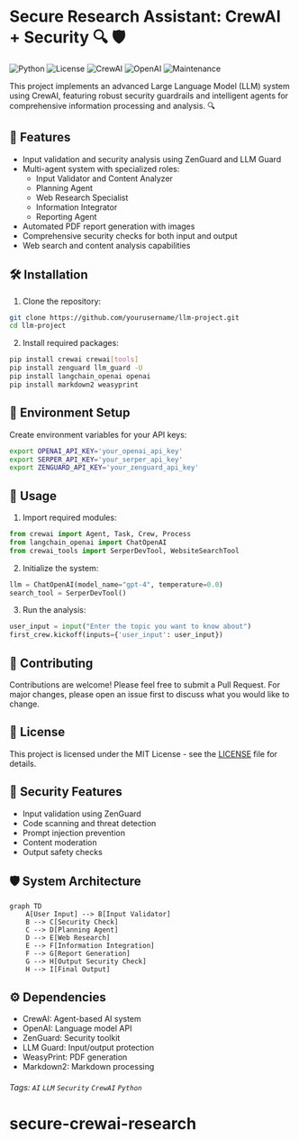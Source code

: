 # Secure Research Assistant: CrewAI + Security 🔍 🛡️

![Python](https://img.shields.io/badge/python-v3.8+-blue.svg)
![License](https://img.shields.io/badge/license-MIT-green.svg)
![CrewAI](https://img.shields.io/badge/CrewAI-0.41.1-orange.svg)
![OpenAI](https://img.shields.io/badge/OpenAI-API-brightgreen.svg)
![Maintenance](https://img.shields.io/badge/Maintained%3F-yes-brightgreen.svg)

This project implements an advanced Large Language Model (LLM) system using CrewAI, featuring robust security guardrails and intelligent agents for comprehensive information processing and analysis. 🔍

## 🌟 Features

- Input validation and security analysis using ZenGuard and LLM Guard
- Multi-agent system with specialized roles:
  - Input Validator and Content Analyzer
  - Planning Agent
  - Web Research Specialist
  - Information Integrator
  - Reporting Agent
- Automated PDF report generation with images
- Comprehensive security checks for both input and output
- Web search and content analysis capabilities

## 🛠️ Installation

1. Clone the repository:

```bash
git clone https://github.com/yourusername/llm-project.git
cd llm-project
```

2. Install required packages:

```bash
pip install crewai crewai[tools]
pip install zenguard llm_guard -U
pip install langchain_openai openai
pip install markdown2 weasyprint
```

## 🔑 Environment Setup

Create environment variables for your API keys:

```bash
export OPENAI_API_KEY='your_openai_api_key'
export SERPER_API_KEY='your_serper_api_key'
export ZENGUARD_API_KEY='your_zenguard_api_key'
```

## 🚀 Usage

1. Import required modules:

```python
from crewai import Agent, Task, Crew, Process
from langchain_openai import ChatOpenAI
from crewai_tools import SerperDevTool, WebsiteSearchTool
```

2. Initialize the system:

```python
llm = ChatOpenAI(model_name="gpt-4", temperature=0.0)
search_tool = SerperDevTool()
```

3. Run the analysis:

```python
user_input = input("Enter the topic you want to know about")
first_crew.kickoff(inputs={'user_input': user_input})
```

## 🤝 Contributing

Contributions are welcome! Please feel free to submit a Pull Request. For major changes, please open an issue first to discuss what you would like to change.

## 📝 License

This project is licensed under the MIT License - see the [LICENSE](LICENSE) file for details.

## 🔐 Security Features

- Input validation using ZenGuard
- Code scanning and threat detection
- Prompt injection prevention
- Content moderation
- Output safety checks

## 🛡️ System Architecture

```mermaid
graph TD
    A[User Input] --> B[Input Validator]
    B --> C[Security Check]
    C --> D[Planning Agent]
    D --> E[Web Research]
    E --> F[Information Integration]
    F --> G[Report Generation]
    G --> H[Output Security Check]
    H --> I[Final Output]
```

## ⚙️ Dependencies

- CrewAI: Agent-based AI system
- OpenAI: Language model API
- ZenGuard: Security toolkit
- LLM Guard: Input/output protection
- WeasyPrint: PDF generation
- Markdown2: Markdown processing

###### Tags: `AI` `LLM` `Security` `CrewAI` `Python`

# secure-crewai-research
